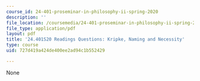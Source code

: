 ```yaml
---
course_id: 24-401-proseminar-in-philosophy-ii-spring-2020
description: ''
file_location: /coursemedia/24-401-proseminar-in-philosophy-ii-spring-2020/727d419a424de400ee2ad94c1b552429_MIT24_401S20_Questions2and3.pdf
file_type: application/pdf
layout: pdf
title: '24.401S20 Readings Questions: Kripke, Naming and Necessity'
type: course
uid: 727d419a424de400ee2ad94c1b552429

---
```

None